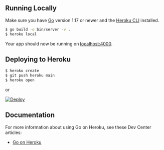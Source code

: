 ## Running Locally

Make sure you have [Go](http://golang.org/doc/install) version 1.17 or newer and the [Heroku CLI](https://devcenter.heroku.com/articles/heroku-cli) installed.

```sh
$ go build -o bin/server -v .
$ heroku local
```

Your app should now be running on [localhost:4000](http://localhost:4000/).

## Deploying to Heroku

```sh
$ heroku create
$ git push heroku main
$ heroku open
```

or

[![Deploy](https://www.herokucdn.com/deploy/button.png)](https://heroku.com/deploy)

## Documentation

For more information about using Go on Heroku, see these Dev Center articles:

- [Go on Heroku](https://devcenter.heroku.com/categories/go)

